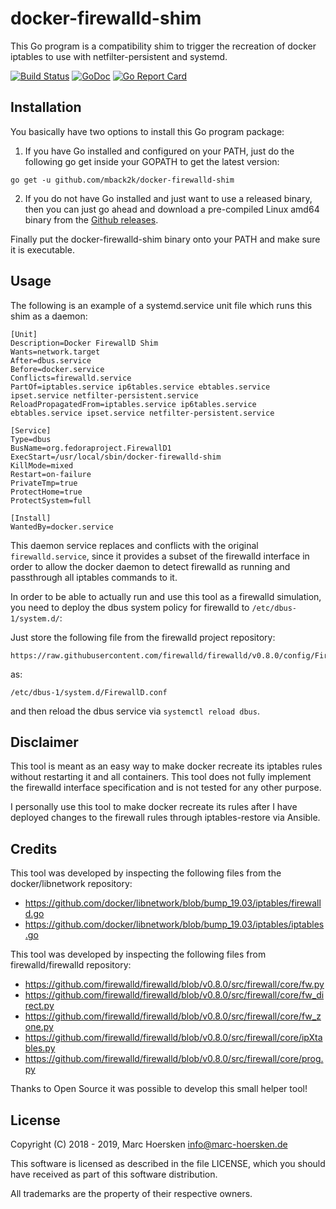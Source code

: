 docker-firewalld-shim
=====================
This Go program is a compatibility shim to trigger the recreation
of docker iptables to use with netfilter-persistent and systemd.

[![Build Status](https://travis-ci.org/mback2k/docker-firewalld-shim.svg?branch=master)](https://travis-ci.org/mback2k/docker-firewalld-shim)
[![GoDoc](https://godoc.org/github.com/mback2k/docker-firewalld-shim?status.svg)](https://godoc.org/github.com/mback2k/docker-firewalld-shim)
[![Go Report Card](https://goreportcard.com/badge/github.com/mback2k/docker-firewalld-shim)](https://goreportcard.com/report/github.com/mback2k/docker-firewalld-shim)

Installation
------------
You basically have two options to install this Go program package:

1. If you have Go installed and configured on your PATH, just do the following go get inside your GOPATH to get the latest version:

```
go get -u github.com/mback2k/docker-firewalld-shim
```

2. If you do not have Go installed and just want to use a released binary,
then you can just go ahead and download a pre-compiled Linux amd64 binary from the [Github releases](https://github.com/mback2k/docker-firewalld-shim/releases).

Finally put the docker-firewalld-shim binary onto your PATH and make sure it is executable.

Usage
-----
The following is an example of a systemd.service unit file which runs this shim as a daemon:

```
[Unit]
Description=Docker FirewallD Shim
Wants=network.target
After=dbus.service
Before=docker.service
Conflicts=firewalld.service
PartOf=iptables.service ip6tables.service ebtables.service ipset.service netfilter-persistent.service
ReloadPropagatedFrom=iptables.service ip6tables.service ebtables.service ipset.service netfilter-persistent.service

[Service]
Type=dbus
BusName=org.fedoraproject.FirewallD1
ExecStart=/usr/local/sbin/docker-firewalld-shim
KillMode=mixed
Restart=on-failure
PrivateTmp=true
ProtectHome=true
ProtectSystem=full

[Install]
WantedBy=docker.service
```

This daemon service replaces and conflicts with the original `firewalld.service`,
since it provides a subset of the firewalld interface in order to allow the docker
daemon to detect firewalld as running and passthrough all iptables commands to it.

In order to be able to actually run and use this tool as a firewalld simulation,
you need to deploy the dbus system policy for firewalld to `/etc/dbus-1/system.d/`:

Just store the following file from the firewalld project repository:
```
https://raw.githubusercontent.com/firewalld/firewalld/v0.8.0/config/FirewallD.conf
```
as:
```
/etc/dbus-1/system.d/FirewallD.conf
```
and then reload the dbus service via `systemctl reload dbus`.

Disclaimer
----------
This tool is meant as an easy way to make docker recreate its iptables rules
without restarting it and all containers. This tool does not fully implement
the firewalld interface specification and is not tested for any other purpose.

I personally use this tool to make docker recreate its rules after I have
deployed changes to the firewall rules through iptables-restore via Ansible.

Credits
-------
This tool was developed by inspecting the following files from the docker/libnetwork repository:

* https://github.com/docker/libnetwork/blob/bump_19.03/iptables/firewalld.go
* https://github.com/docker/libnetwork/blob/bump_19.03/iptables/iptables.go

This tool was developed by inspecting the following files from firewalld/firewalld repository:

* https://github.com/firewalld/firewalld/blob/v0.8.0/src/firewall/core/fw.py
* https://github.com/firewalld/firewalld/blob/v0.8.0/src/firewall/core/fw_direct.py
* https://github.com/firewalld/firewalld/blob/v0.8.0/src/firewall/core/fw_zone.py
* https://github.com/firewalld/firewalld/blob/v0.8.0/src/firewall/core/ipXtables.py
* https://github.com/firewalld/firewalld/blob/v0.8.0/src/firewall/core/prog.py

Thanks to Open Source it was possible to develop this small helper tool!

License
-------
Copyright (C) 2018 - 2019, Marc Hoersken <info@marc-hoersken.de>

This software is licensed as described in the file LICENSE, which
you should have received as part of this software distribution.

All trademarks are the property of their respective owners.
